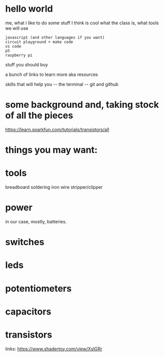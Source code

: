 # hello world

me, what i like to do
some stuff I think is cool
what the class is, what tools we will use

    javascript (and other languages if you want)
    circuit playground + make code
    vs code
    p5
    raspberry pi

stuff you should buy

a bunch of links to learn more aka resources

skills that will help you
-- the terminal
-- git and github

# some background and, taking stock of all the pieces

https://learn.sparkfun.com/tutorials/transistors/all

# things you may want:

# tools

breadboard
soldering iron
wire stripper/clipper

# power

in our case, mostly, batteries.

# switches

# leds

# potentiometers

# capacitors

# transistors

links:
https://www.shadertoy.com/view/XslGRr
